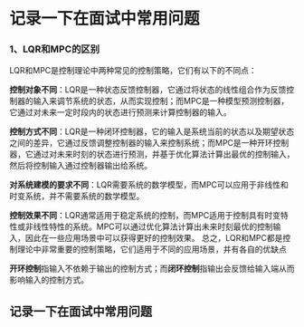 # 记录一下在面试中常用问题

### 1、LQR和MPC的区别

LQR和MPC是控制理论中两种常见的控制策略，它们有以下的不同点： 

**控制对象不同**：LQR是一种状态反馈控制器，它通过将状态的线性组合作为反馈控制器的输入来调节系统的状态，从而实现控制；而MPC是一种模型预测控制器，它通过对未来一定时段内的状态进行预测来计算控制器的输入。 

**控制方式不同**：LQR是一种闭环控制器，它的输入是系统当前的状态以及期望状态之间的差异，它通过反馈调整控制器的输入来控制系统；而MPC是一种开环控制器，它通过对未来时刻的状态进行预测，并基于优化算法计算出最优的控制输入，然后将控制输入通过控制器输出给系统。 

**对系统建模的要求不同**：LQR需要系统的数学模型，而MPC可以应用于非线性和时变系统，并不需要系统的数学模型。 

**控制效果不同**：LQR通常适用于稳定系统的控制，而MPC适用于控制具有时变特性或非线性特性的系统。MPC可以通过优化算法计算出未来时刻最优的控制输入，因此在一些应用场景中可以获得更好的控制效果。 总之，LQR和MPC都是控制理论中非常重要的控制策略，它们适用于不同的应用场景，并有各自的优缺点



**开环控制**指输入不依赖于输出的控制方式；而**闭环控制**指输出会反馈给输入端从而影响输入的控制方式。

## 记录一下在面试中常用问题




